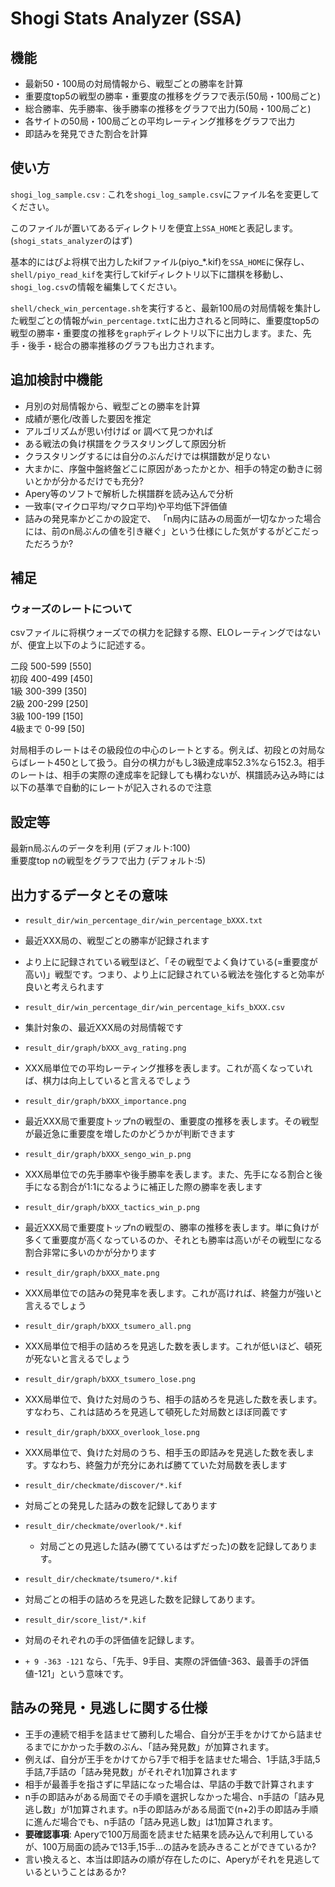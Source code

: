 # Shogi Stats Analyzer (SSA)

## 機能
- 最新50・100局の対局情報から、戦型ごとの勝率を計算
- 重要度top5の戦型の勝率・重要度の推移をグラフで表示(50局・100局ごと)
- 総合勝率、先手勝率、後手勝率の推移をグラフで出力(50局・100局ごと)
- 各サイトの50局・100局ごとの平均レーティング推移をグラフで出力
- 即詰みを発見できた割合を計算

## 使い方
`shogi_log_sample.csv` : これを`shogi_log_sample.csv`にファイル名を変更してください。

このファイルが置いてあるディレクトリを便宜上`SSA_HOME`と表記します。(`shogi_stats_analyzer`のはず)

基本的にはぴよ将棋で出力したkifファイル(piyo_*.kif)を`SSA_HOME`に保存し、`shell/piyo_read_kif`を実行してkifディレクトリ以下に譜棋を移動し、`shogi_log.csv`の情報を編集してください。

`shell/check_win_percentage.sh`を実行すると、最新100局の対局情報を集計した戦型ごとの情報が`win_percentage.txt`に出力されると同時に、重要度top5の戦型の勝率・重要度の推移を`graph`ディレクトリ以下に出力します。また、先手・後手・総合の勝率推移のグラフも出力されます。


## 追加検討中機能
- 月別の対局情報から、戦型ごとの勝率を計算
- 成績が悪化/改善した要因を推定
 - アルゴリズムが思い付けば or 調べて見つかれば
- ある戦法の負け棋譜をクラスタリングして原因分析
 - クラスタリングするには自分のぶんだけでは棋譜数が足りない
 - 大まかに、序盤中盤終盤どこに原因があったかとか、相手の特定の動きに弱いとかが分かるだけでも充分?
- Apery等のソフトで解析した棋譜群を読み込んで分析
 - 一致率(マイクロ平均/マクロ平均)や平均低下評価値
- 詰みの発見率かどこかの設定で、 「n局内に詰みの局面が一切なかった場合には、前のn局ぶんの値を引き継ぐ」という仕様にした気がするがどこだっただろうか?


## 補足
### ウォーズのレートについて
csvファイルに将棋ウォーズでの棋力を記録する際、ELOレーティングではないが、便宜上以下のように記述する。

二段 500-599 [550]  
初段 400-499 [450]  
1級  300-399 [350]  
2級  200-299 [250]  
3級  100-199 [150]  
4級まで 0-99 [50]

対局相手のレートはその級段位の中心のレートとする。例えば、初段との対局ならばレート450として扱う。自分の棋力がもし3級達成率52.3%なら152.3。相手のレートは、相手の実際の達成率を記録しても構わないが、棋譜読み込み時には以下の基準で自動的にレートが記入されるので注意

## 設定等
最新n局ぶんのデータを利用 (デフォルト:100)  
重要度top nの戦型をグラフで出力 (デフォルト:5)

## 出力するデータとその意味
- `result_dir/win_percentage_dir/win_percentage_bXXX.txt`
 - 最近XXX局の、戦型ごとの勝率が記録されます
 - より上に記録されている戦型ほど、「その戦型でよく負けている(=重要度が高い)」戦型です。つまり、より上に記録されている戦法を強化すると効率が良いと考えられます
- `result_dir/win_percentage_dir/win_percentage_kifs_bXXX.csv`
 - 集計対象の、最近XXX局の対局情報です 
- `result_dir/graph/bXXX_avg_rating.png`
 - XXX局単位での平均レーティング推移を表します。これが高くなっていれば、棋力は向上していると言えるでしょう
- `result_dir/graph/bXXX_importance.png`
 -  最近XXX局で重要度トップnの戦型の、重要度の推移を表します。その戦型が最近急に重要度を増したのかどうかが判断できます
-	`result_dir/graph/bXXX_sengo_win_p.png`
 - XXX局単位での先手勝率や後手勝率を表します。また、先手になる割合と後手になる割合が1:1になるように補正した際の勝率を表します
- `result_dir/graph/bXXX_tactics_win_p.png` 
 - 最近XXX局で重要度トップnの戦型の、勝率の推移を表します。単に負けが多くて重要度が高くなっているのか、それとも勝率は高いがその戦型になる割合非常に多いのかが分かります
- `result_dir/graph/bXXX_mate.png`
 - XXX局単位での詰みの発見率を表します。これが高ければ、終盤力が強いと言えるでしょう
- `result_dir/graph/bXXX_tsumero_all.png`
 -  XXX局単位で相手の詰めろを見逃した数を表します。これが低いほど、頓死が死ないと言えるでしょう
- `result_dir/graph/bXXX_tsumero_lose.png`
 -  XXX局単位で、負けた対局のうち、相手の詰めろを見逃した数を表します。すなわち、これは詰めろを見逃して頓死した対局数とほぼ同義です
- `result_dir/graph/bXXX_overlook_lose.png`
 -  XXX局単位で、負けた対局のうち、相手玉の即詰みを見逃した数を表します。すなわち、終盤力が充分にあれば勝てていた対局数を表します
- `result_dir/checkmate/discover/*.kif`
 - 対局ごとの発見した詰みの数を記録してあります
- `result_dir/checkmate/overlook/*.kif`
	- 対局ごとの見逃した詰み(勝てているはずだった)の数を記録してあります。
- `result_dir/checkmate/tsumero/*.kif`
 - 対局ごとの相手の詰めろを見逃した数を記録してあります。

- `result_dir/score_list/*.kif`
 - 対局のそれぞれの手の評価値を記録します。
 - `+ 9 -363 -121` なら、「先手、9手目、実際の評価値-363、最善手の評価値-121」という意味です。

## 詰みの発見・見逃しに関する仕様
- 王手の連続で相手を詰ませて勝利した場合、自分が王手をかけてから詰ませるまでにかかった手数のぶん、「詰み発見数」が加算されます。
 - 例えば、自分が王手をかけてから7手で相手を詰ませた場合、1手詰,3手詰,5手詰,7手詰の「詰み発見数」がそれぞれ1加算されます
 - 相手が最善手を指さずに早詰になった場合は、早詰の手数で計算されます
- n手の即詰みがある局面でその手順を選択しなかった場合、n手詰の「詰み見逃し数」が1加算されます。n手の即詰みがある局面で(n+2)手の即詰み手順に進んだ場合でも、n手詰の「詰み見逃し数」は1加算されます。
- **要確認事項**: Aperyで100万局面を読ませた結果を読み込んで利用しているが、100万局面の読みで13手,15手…の詰みを読みきることができているか?
 - 言い換えると、本当は即詰みの順が存在したのに、Aperyがそれを見逃しているということはあるか?